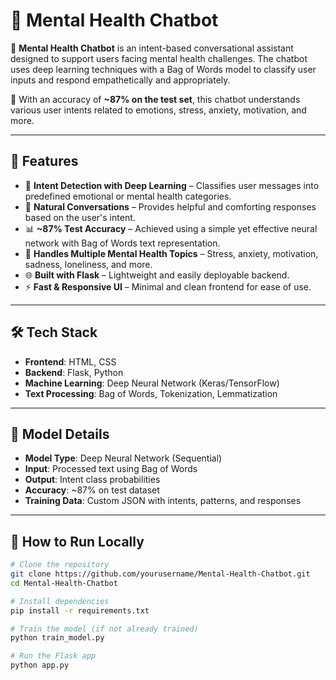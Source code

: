 # 🧠 Mental Health Chatbot

🚀 **Mental Health Chatbot** is an intent-based conversational assistant designed to support users facing mental health challenges. The chatbot uses deep learning techniques with a Bag of Words model to classify user inputs and respond empathetically and appropriately.

💬 With an accuracy of **~87% on the test set**, this chatbot understands various user intents related to emotions, stress, anxiety, motivation, and more.

---

## 🌟 Features

- 🤖 **Intent Detection with Deep Learning** – Classifies user messages into predefined emotional or mental health categories.
- 💬 **Natural Conversations** – Provides helpful and comforting responses based on the user's intent.
- 📊 **~87% Test Accuracy** – Achieved using a simple yet effective neural network with Bag of Words text representation.
- 🧠 **Handles Multiple Mental Health Topics** – Stress, anxiety, motivation, sadness, loneliness, and more.
- 🌐 **Built with Flask** – Lightweight and easily deployable backend.
- ⚡ **Fast & Responsive UI** – Minimal and clean frontend for ease of use.

---

## 🛠️ Tech Stack

- **Frontend**: HTML, CSS
- **Backend**: Flask, Python
- **Machine Learning**: Deep Neural Network (Keras/TensorFlow)
- **Text Processing**: Bag of Words, Tokenization, Lemmatization

---

## 🧪 Model Details

- **Model Type**: Deep Neural Network (Sequential)
- **Input**: Processed text using Bag of Words
- **Output**: Intent class probabilities
- **Accuracy**: ~87% on test dataset
- **Training Data**: Custom JSON with intents, patterns, and responses

---

## 🚀 How to Run Locally

```bash
# Clone the repository
git clone https://github.com/yourusername/Mental-Health-Chatbot.git
cd Mental-Health-Chatbot

# Install dependencies
pip install -r requirements.txt

# Train the model (if not already trained)
python train_model.py

# Run the Flask app
python app.py
```
